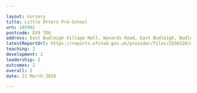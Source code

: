 ```yaml
---

layout: nursery
title: Little Otters Pre-School
urn: 105992
postcode: EX9 7DU
address: East Budleigh Village Hall, Wynards Road, East Budleigh, Budleigh Salterton, Devon, EX9 7DU
latestReportUrl: https://reports.ofsted.gov.uk/provider/files/2558328/urn/105992.pdf
teaching: 2
development: 2
leadership: 2
outcomes: 2
overall: 2
date: 21 March 2016

---
```


